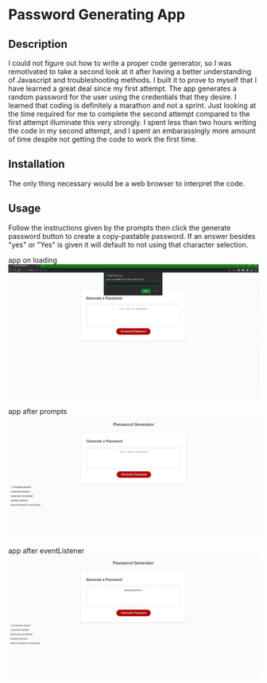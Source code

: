 # Password Generating App

## Description

I could not figure out how to write a proper code generator, so I was remotivated to take a second look at it after having a better understanding of Javascript and troubleshooting methods. I built it to prove to myself that I have learned a great deal since my first attempt. The app generates a random password for the user using the credentials that they desire. I learned that coding is definitely a marathon and not a sprint. Just looking at the time required for me to complete the second attempt compared to the first attempt illuminate this very strongly. I spent less than two hours writing the code in my second attempt, and I spent an embarassingly more amount of time despite not getting the code to work the first time.

## Installation

The only thing necessary would be a web browser to interpret the code.

## Usage

Follow the instructions given by the prompts then click the generate password button to create a copy-pastable password. If an answer besides "yes" or "Yes" is given it will default to not using that character selection.

app on loading
![alt text](./assets/images/passgenimg.jpg)

app after prompts
![alt text](./assets/images/passgenimg1.jpg)

app after eventListener
![alt text](./assets/images/passgenimg2.jpg)